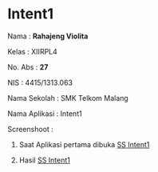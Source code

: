 # Intent1

Nama : **Rahajeng Violita** 

Kelas : XIIRPL4 

No. Abs : **27** 

NIS : 4415/1313.063 

Nama Sekolah : SMK Telkom Malang 

Nama Aplikasi : Intent1

Screenshoot : 

1. Saat Aplikasi pertama dibuka [SS Intent1](https://github.com/rahajengvio/Intent1/blob/master/Intent1.png)

2. Hasil [SS Intent1](https://github.com/rahajengvio/Intent1/blob/master/Intent1_2.png)

